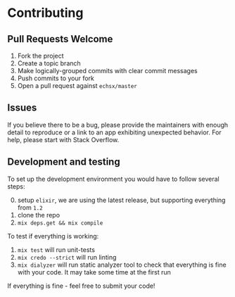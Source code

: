 # Contributing

## Pull Requests Welcome

1. Fork the project
2. Create a topic branch
3. Make logically-grouped commits with clear commit messages
4. Push commits to your fork
5. Open a pull request against `echsx/master`

## Issues

If you believe there to be a bug, please provide the maintainers with enough
detail to reproduce or a link to an app exhibiting unexpected behavior. For
help, please start with Stack Overflow.

## Development and testing

To set up the development environment you would have to follow several steps:

0. setup `elixir`, we are using the latest release, but supporting everything from `1.2`
1. clone the repo
2. `mix deps.get && mix compile`

To test if everything is working:

1. `mix test` will run unit-tests
2. `mix credo --strict` will run linting
3. `mix dialyzer` will run static analyzer tool to check that everything is fine with your code. It may take some time at the first run

If everything is fine - feel free to submit your code!
